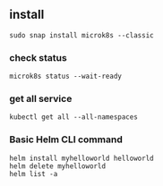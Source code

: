 ## install 
```
sudo snap install microk8s --classic
```

### check status 
```
microk8s status --wait-ready
```

### get all service 
```
kubectl get all --all-namespaces
```

### Basic Helm CLI command
```
helm install myhelloworld helloworld
helm delete myhelloworld
helm list -a 
```
